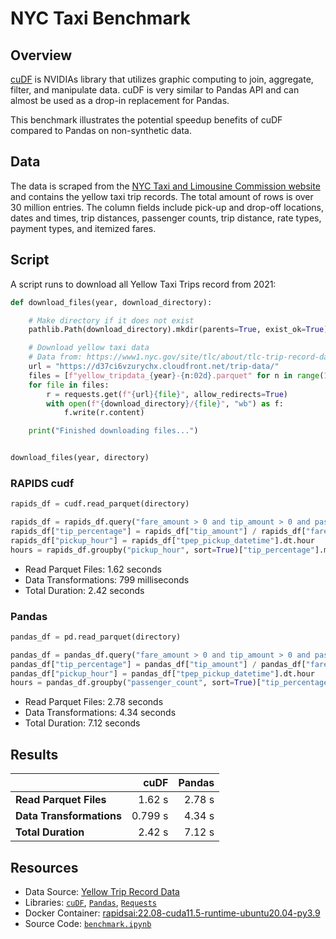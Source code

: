 # NYC Taxi Benchmark

## Overview

[cuDF](https://github.com/rapidsai/cudf) is NVIDIAs library that utilizes graphic computing to join, aggregate, filter, and manipulate data. cuDF is very similar to Pandas API and can almost be used as a drop-in replacement for Pandas.

This benchmark illustrates the potential speedup benefits of cuDF compared to Pandas on non-synthetic data.

## Data

The data is scraped from the [NYC Taxi and Limousine Commission website](https://www1.nyc.gov/site/tlc/about/tlc-trip-record-data.page) and contains the yellow taxi trip records. The total amount of rows is over 30 million entries. The column fields include pick-up and drop-off locations, dates and times, trip distances, passenger counts, trip distance, rate types, payment types, and itemized fares.

## Script

A script runs to download all Yellow Taxi Trips record from 2021:

```python
def download_files(year, download_directory):

    # Make directory if it does not exist
    pathlib.Path(download_directory).mkdir(parents=True, exist_ok=True)

    # Download yellow taxi data
    # Data from: https://www1.nyc.gov/site/tlc/about/tlc-trip-record-data.page
    url = "https://d37ci6vzurychx.cloudfront.net/trip-data/"
    files = [f"yellow_tripdata_{year}-{n:02d}.parquet" for n in range(1, 13)]
    for file in files:
        r = requests.get(f"{url}{file}", allow_redirects=True)
        with open(f"{download_directory}/{file}", "wb") as f:
            f.write(r.content)

    print("Finished downloading files...")


download_files(year, directory)
```

### RAPIDS cudf

```python
rapids_df = cudf.read_parquet(directory)
```

```python
rapids_df = rapids_df.query("fare_amount > 0 and tip_amount > 0 and passenger_count > 0 and trip_distance != 0")
rapids_df["tip_percentage"] = rapids_df["tip_amount"] / rapids_df["fare_amount"]
rapids_df["pickup_hour"] = rapids_df["tpep_pickup_datetime"].dt.hour
hours = rapids_df.groupby("pickup_hour", sort=True)["tip_percentage"].mean()
```

- Read Parquet Files: 1.62 seconds
- Data Transformations: 799 milliseconds
- Total Duration: 2.42 seconds

### Pandas

```python
pandas_df = pd.read_parquet(directory)
```

```python
pandas_df = pandas_df.query("fare_amount > 0 and tip_amount > 0 and passenger_count > 0 and trip_distance != 0")
pandas_df["tip_percentage"] = pandas_df["tip_amount"] / pandas_df["fare_amount"]
pandas_df["pickup_hour"] = pandas_df["tpep_pickup_datetime"].dt.hour
hours = pandas_df.groupby("passenger_count", sort=True)["tip_percentage"].mean()
```

- Read Parquet Files: 2.78 seconds
- Data Transformations: 4.34 seconds
- Total Duration: 7.12 seconds

## Results

|                          | **cuDF** | **Pandas** |
| ------------------------ | -------: | ---------: |
| **Read Parquet Files**   |   1.62 s |     2.78 s |
| **Data Transformations** |  0.799 s |     4.34 s |
| **Total Duration**       |   2.42 s |     7.12 s |

## Resources

- Data Source: [Yellow Trip Record Data](https://www1.nyc.gov/site/tlc/about/tlc-trip-record-data.page)
- Libraries: [`cuDF`](https://github.com/rapidsai/cudf), [`Pandas`](https://github.com/pandas-dev/pandas), [`Requests`](https://requests.readthedocs.io/en/latest/)
- Docker Container: [rapidsai:22.08-cuda11.5-runtime-ubuntu20.04-py3.9](nvcr.io/nvidia/rapidsai/rapidsai:22.08-cuda11.5-runtime-ubuntu20.04-py3.9)
- Source Code: [`benchmark.ipynb`](benchmark/benchmark.ipynb)
